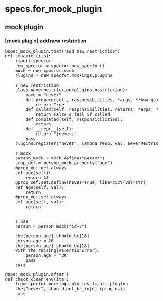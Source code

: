 # specs.for_mock_plugin

## mock plugin

### [mock plugin] add new restriction

<pre>
@spec_mock_plugin.that("add new restriction")
def behavior(its):
    import specfor
    new_specfor = specfor.new_specfor()
    mock = new_specfor.mock
    plugins = new_specfor.mockings.plugins
    
    # new restriction
    class NeverRestriction(plugins.Restriction):
        name = "never"
        def prepare(self, responsibilities, *args, **kwargs):
            return True
        def called(self, responsibilities, returns, *args, **kwargs):
            return False # fail if called
        def completed(self, responsibilities):
            return
        def __repr__(self):
            return "[never]"
        pass
    plugins.register("never", lambda resp, val: NeverRestriction())
    
    # mock
    person_mock = mock.define("person")
    prop_def = person_mock.property("age")
    @prop_def.get.always
    def age(self):
        return 18
    @prop_def.set.define(never=True, like=dict(val=str))
    def age(self, val):
        return
    @prop_def.set.always
    def age(self, val):
        return
    
    
    # use
    person = person_mock("id-0")
    
    the[person.age].should.be[18]
    person.age = 20
    the[person.age].should.be[18]
    with the.raising[AssertionError]:
        person.age = "20"
        pass
    pass
</pre>
<pre>
@spec_mock_plugin.after()
def check_clean_env(its):
    from specfor.mockings.plugins import plugins
    the["never"].should.not_be_in[dir(plugins)]
    pass
</pre>



